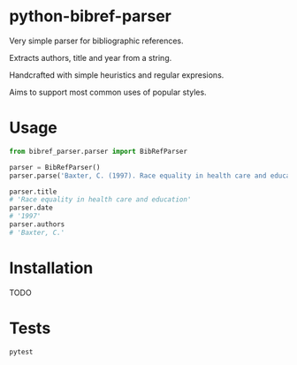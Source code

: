 # python-bibref-parser

Very simple parser for bibliographic references.

Extracts authors, title and year from a string.

Handcrafted with simple heuristics and regular expresions.

Aims to support most common uses of popular styles.

# Usage

```Python
from bibref_parser.parser import BibRefParser

parser = BibRefParser()
parser.parse('Baxter, C. (1997). Race equality in health care and education. Philadelphia: Ballière Tindall.')

parser.title
# 'Race equality in health care and education'
parser.date
# '1997'
parser.authors
# 'Baxter, C.'
```

# Installation

TODO

# Tests

```
pytest
```
